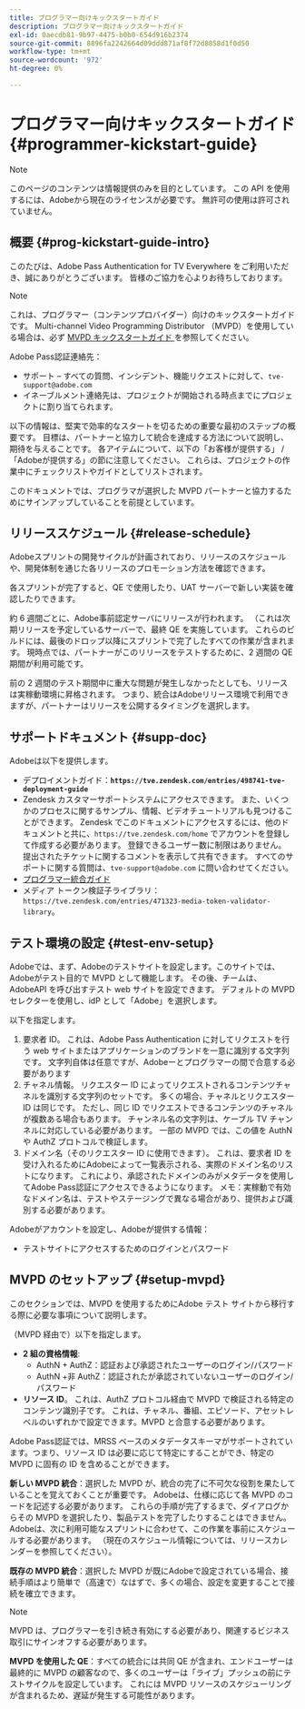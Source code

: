 ```yaml
---
title: プログラマー向けキックスタートガイド
description: プログラマー向けキックスタートガイド
exl-id: 0aecdb81-9b97-4475-b0b0-654d916b2374
source-git-commit: 8896fa2242664d09ddd871af8f72d8858d1f0d50
workflow-type: tm+mt
source-wordcount: '972'
ht-degree: 0%

---
```


# プログラマー向けキックスタートガイド {#programmer-kickstart-guide}

>[!NOTE]
>
>このページのコンテンツは情報提供のみを目的としています。 この API を使用するには、Adobeから現在のライセンスが必要です。 無許可の使用は許可されていません。

## 概要 {#prog-kickstart-guide-intro}

このたびは、Adobe Pass Authentication for TV Everywhere をご利用いただき、誠にありがとうございます。 皆様のご協力を心よりお待ちしております。

>[!NOTE]
>
>これは、プログラマー（コンテンツプロバイダー）向けのキックスタートガイドです。 Multi-channel Video Programming Distributor （MVPD）を使用している場合は、必ず [MVPD キックスタートガイド ](/help/authentication/mvpd-kickstart-guide.md) を参照してください。


Adobe Pass認証連絡先：

* サポート – すべての質問、インシデント、機能リクエストに対して、`tve-support@adobe.com`
* イネーブルメント連絡先は、プロジェクトが開始される時点までにプロジェクトに割り当てられます。

以下の情報は、堅実で効率的なスタートを切るための重要な最初のステップの概要です。 目標は、パートナーと協力して統合を達成する方法について説明し、期待を与えることです。 各アイテムについて、以下の「お客様が提供する」 / 「Adobeが提供する」の節に注意してください。 これらは、プロジェクトの作業中にチェックリストやガイドとしてリストされます。

このドキュメントでは、プログラマが選択した MVPD パートナーと協力するためにサインアップしていることを前提としています。

## リリーススケジュール {#release-schedule}

Adobeスプリントの開発サイクルが計画されており、リリースのスケジュールや、開発体制を通じた各リリースのプロモーション方法を確認できます。

各スプリントが完了すると、QE で使用したり、UAT サーバーで新しい実装を確認したりできます。

約 6 週間ごとに、Adobe事前認定サーバにリリースが行われます。 （これは次期リリースを予定しているサーバーで、最終 QE を実施しています。 これらのビルドには、最後のドロップ以降にスプリントで完了したすべての作業が含まれます。 現時点では、パートナーがこのリリースをテストするために、2 週間の QE 期間が利用可能です。

前の 2 週間のテスト期間中に重大な問題が発生しなかったとしても、リリースは実稼動環境に昇格されます。 つまり、統合はAdobeリリース環境で利用できますが、パートナーはリリースを公開するタイミングを選択します。

<!--For the latest release schedule information, see the Release Calendar.-->

## サポートドキュメント {#supp-doc}

Adobeは以下を提供します。

* デプロイメントガイド：**`https://tve.zendesk.com/entries/498741-tve-deployment-guide`**
* Zendesk カスタマーサポートシステムにアクセスできます。 また、いくつかのプロセスに関するサンプル、情報、ビデオチュートリアルも見つけることができます。 Zendesk でこのドキュメントにアクセスするには、他のドキュメントと共に、`https://tve.zendesk.com/home` でアカウントを登録して作成する必要があります。 登録できるユーザー数に制限はありません。  提出されたチケットに関するコメントを表示して共有できます。 すべてのサポートに関する質問は、`tve-support@adobe.com` に問い合わせてください。
* [プログラマー統合ガイド](/help/authentication/programmer-integration-guide-overview.md)
* メディア トークン検証子ライブラリ：`https://tve.zendesk.com/entries/471323-media-token-validator-library`。

## テスト環境の設定 {#test-env-setup}

Adobeでは、まず、Adobeのテストサイトを設定します。このサイトでは、Adobeがテスト目的で MVPD として機能します。 その後、チームは、AdobeAPI を呼び出すテスト web サイトを設定できます。 デフォルトの MVPD セレクターを使用し、idP として「Adobe」を選択します。

以下を指定します。

1. 要求者 ID。 これは、Adobe Pass Authentication に対してリクエストを行う web サイトまたはアプリケーションのブランドを一意に識別する文字列です。 文字列自体は任意ですが、Adobeーとプログラマーの間で合意する必要があります
1. チャネル情報。 リクエスター ID によってリクエストされるコンテンツチャネルを識別する文字列のセットです。 多くの場合、チャネルとリクエスター ID は同じです。 ただし、同じ ID でリクエストできるコンテンツのチャネルが複数ある場合もあります。 チャンネル名の文字列は、ケーブル TV チャンネルに対応している必要があります。 一部の MVPD では、この値を AuthN や AuthZ プロトコルで検証します。
1. ドメイン名（そのリクエスター ID に使用できます）。 これは、要求者 ID を受け入れるためにAdobeによって一覧表示される、実際のドメイン名のリストになります。 これにより、承認されたドメインのみがメタデータを使用してAdobe Pass認証にアクセスできるようになります。 メモ：実稼動で有効なドメイン名は、テストやステージングで異なる場合があり、提供および識別する必要があります。

Adobeがアカウントを設定し、Adobeが提供する情報：

* テストサイトにアクセスするためのログインとパスワード

## MVPD のセットアップ {#setup-mvpd}

このセクションでは、MVPD を使用するためにAdobe テスト サイトから移行する際に必要な事項について説明します。

（MVPD 経由で）以下を指定します。

* **2 組の資格情報**:
   * AuthN + AuthZ：認証および承認されたユーザーのログイン/パスワード
   * AuthN +非 AuthZ：認証されたが承認されていないユーザーのログイン/パスワード
* **リソース ID**。 これは、AuthZ プロトコル経由で MVPD で検証される特定のコンテンツ識別子です。 これは、チャネル、番組、エピソード、アセットレベルのいずれかで設定できます。MVPD と合意する必要があります。

Adobe Pass認証では、MRSS ベースのメタデータスキーマがサポートされています。つまり、リソース ID は必要に応じて特定にすることができ、特定の MVPD に固有の ID を含めることができます。

**新しい MVPD 統合**：選択した MVPD が、統合の完了に不可欠な役割を果たしていることを覚えておくことが重要です。 Adobeは、仕様に応じて各 MVPD のコードを記述する必要があります。 これらの手順が完了するまで、ダイアログからその MVPD を選択したり、製品テストを完了したりすることはできません。 Adobeは、次に利用可能なスプリントに合わせて、この作業を事前にスケジュールする必要があります。 （現在のスケジュール情報については、リリースカレンダーを参照してください）。

**既存の MVPD 統合**：選択した MVPD が既にAdobeで設定されている場合、接続手順はより簡単で（高速で）なはずで、多くの場合、設定を変更することで接続を確立できます。

>[!NOTE]
>
>MVPD は、プログラマーを引き続き有効にする必要があり、関連するビジネス取引にサインオフする必要があります。

**MVPD を使用した QE**：すべての統合には共同 QE が含まれ、エンドユーザーは最終的に MVPD の顧客なので、多くのユーザーは「ライブ」プッシュの前にテストサイクルを設定しています。 これには MVPD リソースのスケジューリングが含まれるため、遅延が発生する可能性があります。

<!--
>[RELATEDINFORMATION]
>[MVPD Kickstart Guide](help\authentication\mvpd-kickstart-guide.md)
-->
